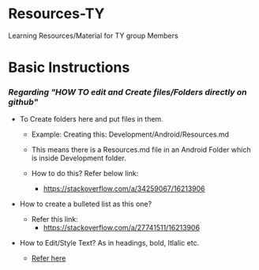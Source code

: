 # Resources-TY
Learning Resources/Material for TY group Members

# Basic Instructions
### *Regarding "HOW TO edit and Create files/Folders directly on github"*

* To Create folders here and put files in them.
  * Example: Creating this:    Development/Android/Resources.md
  
  * This means there is a Resources.md file in an Android Folder which is inside Development folder.
  * How to do this? Refer below link:
    * https://stackoverflow.com/a/34259067/16213906
    
* How to create a bulleted list as this one?
  * Refer this link:
    * https://stackoverflow.com/a/27741511/16213906
    
* How to Edit/Style Text? As in headings, bold, Itlalic etc.
  * [Refer here](https://docs.github.com/en/github/writing-on-github/getting-started-with-writing-and-formatting-on-github/basic-writing-and-formatting-syntax)
